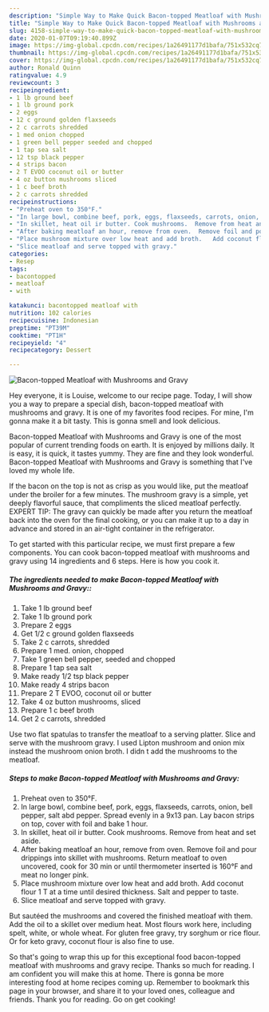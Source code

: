 ```yaml
---
description: "Simple Way to Make Quick Bacon-topped Meatloaf with Mushrooms and Gravy"
title: "Simple Way to Make Quick Bacon-topped Meatloaf with Mushrooms and Gravy"
slug: 4158-simple-way-to-make-quick-bacon-topped-meatloaf-with-mushrooms-and-gravy
date: 2020-01-07T09:19:40.899Z
image: https://img-global.cpcdn.com/recipes/1a26491177d1bafa/751x532cq70/bacon-topped-meatloaf-with-mushrooms-and-gravy-recipe-main-photo.jpg
thumbnail: https://img-global.cpcdn.com/recipes/1a26491177d1bafa/751x532cq70/bacon-topped-meatloaf-with-mushrooms-and-gravy-recipe-main-photo.jpg
cover: https://img-global.cpcdn.com/recipes/1a26491177d1bafa/751x532cq70/bacon-topped-meatloaf-with-mushrooms-and-gravy-recipe-main-photo.jpg
author: Ronald Quinn
ratingvalue: 4.9
reviewcount: 3
recipeingredient:
- 1 lb ground beef
- 1 lb ground pork
- 2 eggs
- 12 c ground golden flaxseeds
- 2 c carrots shredded
- 1 med onion chopped
- 1 green bell pepper seeded and chopped
- 1 tap sea salt
- 12 tsp black pepper
- 4 strips bacon
- 2 T EVOO coconut oil or butter
- 4 oz button mushrooms sliced
- 1 c beef broth
- 2 c carrots shredded
recipeinstructions:
- "Preheat oven to 350°F."
- "In large bowl, combine beef, pork, eggs, flaxseeds, carrots, onion, bell pepper,  salt abd pepper.  Spread evenly in a 9x13 pan.  Lay bacon strips on top, cover with foil and bake 1 hour."
- "In skillet, heat oil ir butter. Cook mushrooms.  Remove from heat and set aside."
- "After baking meatloaf an hour, remove from oven.  Remove foil and pour drippings into skillet with mushrooms.  Return meatloaf to oven uncovered, cook for 30 min or until thermometer inserted is 160°F and meat no longer pink."
- "Place mushroom mixture over low heat and add broth.   Add coconut flour 1 T at a time until desired thickness.  Salt and pepper  to taste."
- "Slice meatloaf and serve topped with gravy."
categories:
- Resep
tags:
- bacontopped
- meatloaf
- with

katakunci: bacontopped meatloaf with
nutrition: 102 calories
recipecuisine: Indonesian
preptime: "PT39M"
cooktime: "PT1H"
recipeyield: "4"
recipecategory: Dessert

---
```



![Bacon-topped Meatloaf with Mushrooms and Gravy](https://img-global.cpcdn.com/recipes/1a26491177d1bafa/751x532cq70/bacon-topped-meatloaf-with-mushrooms-and-gravy-recipe-main-photo.jpg)

Hey everyone, it is Louise, welcome to our recipe page. Today, I will show you a way to prepare a special dish, bacon-topped meatloaf with mushrooms and gravy. It is one of my favorites food recipes. For mine, I'm gonna make it a bit tasty. This is gonna smell and look delicious.

Bacon-topped Meatloaf with Mushrooms and Gravy is one of the most popular of current trending foods on earth. It is enjoyed by millions daily. It is easy, it is quick, it tastes yummy. They are fine and they look wonderful. Bacon-topped Meatloaf with Mushrooms and Gravy is something that I've loved my whole life.

If the bacon on the top is not as crisp as you would like, put the meatloaf under the broiler for a few minutes. The mushroom gravy is a simple, yet deeply flavorful sauce, that compliments the sliced meatloaf perfectly. EXPERT TIP: The gravy can quickly be made after you return the meatloaf back into the oven for the final cooking, or you can make it up to a day in advance and stored in an air-tight container in the refrigerator.


To get started with this particular recipe, we must first prepare a few components. You can cook bacon-topped meatloaf with mushrooms and gravy using 14 ingredients and 6 steps. Here is how you cook it.

##### The ingredients needed to make Bacon-topped Meatloaf with Mushrooms and Gravy::

1. Take 1 lb ground beef
1. Take 1 lb ground pork
1. Prepare 2 eggs
1. Get 1/2 c ground golden flaxseeds
1. Take 2 c carrots, shredded
1. Prepare 1 med. onion, chopped
1. Take 1 green bell pepper, seeded and chopped
1. Prepare 1 tap sea salt
1. Make ready 1/2 tsp black pepper
1. Make ready 4 strips bacon
1. Prepare 2 T EVOO, coconut oil or butter
1. Take 4 oz button mushrooms, sliced
1. Prepare 1 c beef broth
1. Get 2 c carrots, shredded


Use two flat spatulas to transfer the meatloaf to a serving platter. Slice and serve with the mushroom gravy. I used Lipton mushroom and onion mix instead the mushroom onion broth. I didn t add the mushrooms to the meatloaf. 

##### Steps to make Bacon-topped Meatloaf with Mushrooms and Gravy:

1. Preheat oven to 350°F.
1. In large bowl, combine beef, pork, eggs, flaxseeds, carrots, onion, bell pepper,  salt abd pepper.  Spread evenly in a 9x13 pan.  Lay bacon strips on top, cover with foil and bake 1 hour.
1. In skillet, heat oil ir butter. Cook mushrooms.  Remove from heat and set aside.
1. After baking meatloaf an hour, remove from oven.  Remove foil and pour drippings into skillet with mushrooms.  Return meatloaf to oven uncovered, cook for 30 min or until thermometer inserted is 160°F and meat no longer pink.
1. Place mushroom mixture over low heat and add broth.   Add coconut flour 1 T at a time until desired thickness.  Salt and pepper  to taste.
1. Slice meatloaf and serve topped with gravy.


But sautéed the mushrooms and covered the finished meatloaf with them. Add the oil to a skillet over medium heat. Most flours work here, including spelt, white, or whole wheat. For gluten free gravy, try sorghum or rice flour. Or for keto gravy, coconut flour is also fine to use. 

So that's going to wrap this up for this exceptional food bacon-topped meatloaf with mushrooms and gravy recipe. Thanks so much for reading. I am confident you will make this at home. There is gonna be more interesting food at home recipes coming up. Remember to bookmark this page in your browser, and share it to your loved ones, colleague and friends. Thank you for reading. Go on get cooking!
